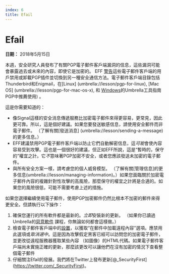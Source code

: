 ```yaml
---
index: 6
title: Efail
---
```

**Efail**
=====================================

**日期：** 2018年5月15日

本週，安全研究人員發布了有關PGP電子郵件客戶端漏洞的信息，這些漏洞可能會暴露過去或未來的內容，即使它是加密的。 EFF [警告](https://www.eff.org/deeplinks/2018/05/not-so-pretty-what-you-need-know-about-e-fail-and-pgp-flaw-0)這些電子郵件客戶端的用戶禁用或卸載PGP插件並切換到另一種安全通信方法。電子郵件客戶端目錄包括Thunderbird和Enigmail，在[Linux] (umbrella://lesson/pgp-for-linux), [Mac OS] (umbrella://lesson/pgp-for-mac-os-x), 和 [Windows](umbrella://lesson/pgp-for-windows)的Umbrella工具指南PGP中推薦使用)
。

這是你需要知道的：

* 像Signal這樣的安全消息傳遞服務比加密電子郵件來得更容易，更常見，因此更可靠。所以，這是個好建議。如果您要發送敏感信息，請使用安全郵件而非電子郵件。 （了解有關[發送消息] (umbrella://lesson/sending-a-message)的更多信息。）
* EFF建議禁用PGP電子郵件客戶端以防止它們自動解密信息，這*可能*會使內容容易受到攻擊。這也是一個很好的建議，但正如EFF所說，這是“暫時的，保守的”權宜之計。它*不*意味著PGP加密不安全，或者您應該發送未加密的電子郵件。
* 與所有安全方案一樣，請考慮您的個人威脅模型。 （了解有關[管理信息]的更多信息(umbrella://lesson/managing-information)。）如果您面臨關於加密電子郵件內容的複雜針對性攻擊的高風險，那麼保守的權宜之計將是合適的。如果您的風險很低，可能不需要考慮上述的措施。

如果您選擇繼續使用電子郵件，使用PGP加密郵件仍然比根本不加密的郵件來得更安全。但請執行以下操作：

1. 確保您運行的所有軟件都是最新的。*立即*安裝新的更新。 （如果你已讀過Umbrella的[惡意軟件](umbrella://lesson/malware) 課程，你無論如何都會這樣做。）
2. 檢查電子郵件客戶端中的[設置](https://twitter.com/GPGTools/status/995986721891405825?s=19)，以獲取“在郵件中加載遠程內容”選項。應禁用此選項或*取消選中*。這是因為攻擊假定黑客已經可以訪問您的加密電子郵件，並更改從遠程服務器獲取某些內容 （如圖像）的HTML代碼。如果電子郵件客戶端尚未實施正確的更新，那麼該更改可以讓他們在沒有加密的情況下查看整個電子郵件
3.  仔細關注Efail的發展。我們將在Twitter上發布更新[@_SecurityFirst] (https://twitter.com/_SecurityFirst)。